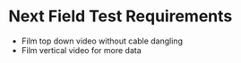 # Next Field Test Requirements
* Film top down video without cable dangling
* Film vertical video for more data
